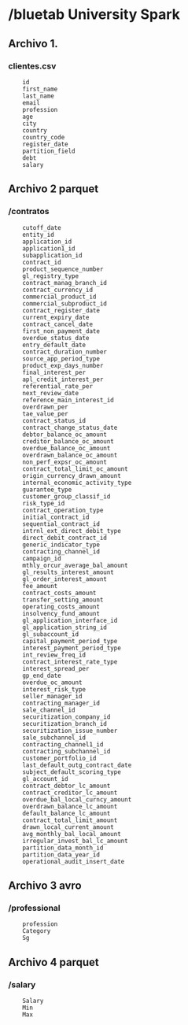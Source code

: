 # /bluetab University Spark

## Archivo 1. 

### clientes.csv
	
		id
		first_name
		last_name
		email
		profession
		age
		city
		country
		country_code
		register_date
		partition_field
		debt
		salary


## Archivo 2 parquet 

### /contratos

		cutoff_date
		entity_id
		application_id
		application1_id
		subapplication_id
		contract_id       
		product_sequence_number
		gl_registry_type
		contract_manag_branch_id
		contract_currency_id
		commercial_product_id
		commercial_subproduct_id
		contract_register_date
		current_expiry_date
		contract_cancel_date
		first_non_payment_date
		overdue_status_date
		entry_default_date
		contract_duration_number
		source_app_period_type
		product_exp_days_number
		final_interest_per
		apl_credit_interest_per
		referential_rate_per
		next_review_date
		reference_main_interest_id
		overdrawn_per
		tae_value_per
		contract_status_id
		contract_change_status_date
		debtor_balance_oc_amount
		creditor_balance_oc_amount
		overdue_balance_oc_amount
		overdrawn_balance_oc_amount
		non_perf_expsr_oc_amount
		contract_total_limit_oc_amount
		origin_currency_drawn_amount
		internal_economic_activity_type
		guarantee_type
		customer_group_classif_id
		risk_type_id
		contract_operation_type
		initial_contract_id
		sequential_contract_id
		intrnl_ext_direct_debit_type
		direct_debit_contract_id
		generic_indicator_type
		contracting_channel_id
		campaign_id
		mthly_orcur_average_bal_amount
		gl_results_interest_amount
		gl_order_interest_amount
		fee_amount
		contract_costs_amount
		transfer_setting_amount
		operating_costs_amount
		insolvency_fund_amount
		gl_application_interface_id
		gl_application_string_id
		gl_subaccount_id
		capital_payment_period_type
		interest_payment_period_type
		int_review_freq_id
		contract_interest_rate_type
		interest_spread_per
		gp_end_date
		overdue_oc_amount
		interest_risk_type
		seller_manager_id
		contracting_manager_id
		sale_channel_id
		securitization_company_id
		securitization_branch_id
		securitization_issue_number
		sale_subchannel_id
		contracting_channel1_id
		contracting_subchannel_id
		customer_portfolio_id
		last_default_outg_contract_date
		subject_default_scoring_type
		gl_account_id  
		contract_debtor_lc_amount
		contract_creditor_lc_amount
		overdue_bal_local_curncy_amount
		overdrawn_balance_lc_amount
		default_balance_lc_amount
		contract_total_limit_amount
		drawn_local_current_amount
		avg_monthly_bal_local_amount
		irregular_invest_bal_lc_amount
		partition_data_month_id
		partition_data_year_id
		operational_audit_insert_date


## Archivo 3 avro

### /professional

		profession
		Category
		Sg
	 
## Archivo 4 parquet

### /salary

		Salary
		Min         
		Max    